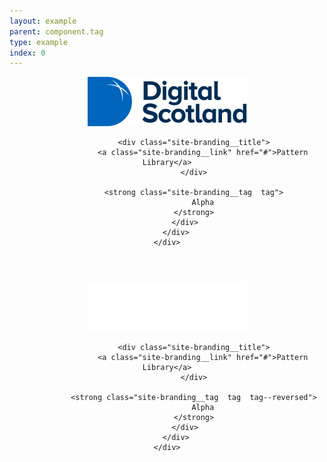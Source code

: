 ```yaml
---
layout: example
parent: component.tag
type: example
index: 0
---
```


<header class="site-header" role="banner">
    <div class="wrapper">
        <div class="site-header__content">
            <div class="site-header__branding  site-branding">
                <a class="site-branding__logo  site-branding__link" href="/">
                    <img class="site-branding__logo-image" src="/assets/patternlib/images/logos/digital-scotland.svg" alt="Digital Scotland" />
                </a>

                <div class="site-branding__title">
                    <a class="site-branding__link" href="#">Pattern Library</a>
                </div>

                <strong class="site-branding__tag  tag">
                    Alpha
                </strong>
            </div>
        </div>
    </div>
</header>



<header class="site-header  site-header--reversed" role="banner">
    <div class="wrapper">
        <div class="site-header__content">
            <div class="site-header__branding  site-branding  site-branding--reversed">
                <a class="site-branding__logo  site-branding__link" href="/">
                    <img class="site-branding__logo-image" src="/assets/patternlib/images/logos/digital-scotland--reversed.svg" alt="Digital Scotland" />
                </a>

                <div class="site-branding__title">
                    <a class="site-branding__link" href="#">Pattern Library</a>
                </div>

                <strong class="site-branding__tag  tag  tag--reversed">
                    Alpha
                </strong>
            </div>
        </div>
    </div>
</header>

